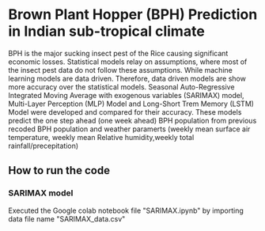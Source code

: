 # Brown Plant Hopper (BPH) Prediction in Indian sub-tropical climate
BPH is the major sucking insect pest of the Rice causing significant economic losses.
Statistical models relay on assumptions, where most of the insect pest data do not follow these assumptions.
While machine learning models are data driven.
Therefore, data driven models are show more accuracy over the statistical models.
Seasonal Auto-Regressive Integrated Moving Average with exogenous variables (SARIMAX) model, Multi-Layer Perception (MLP) Model and Long-Short Trem Memory (LSTM) Model were developed and compared for their accuracy. These models predict the one step ahead (one week ahead) BPH population from previous recoded BPH population and weather paramerts (weekly mean surface air temperature, weekly mean Relative humidity,weekly total rainfall/precepitation)

## How to run the code
### SARIMAX model
Executed the Google colab notebook file "SARIMAX.ipynb" by importing data file name "SARIMAX_data.csv" 
